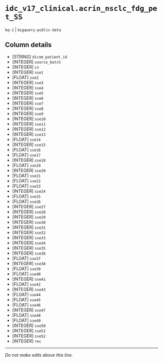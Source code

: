 # `idc_v17_clinical.acrin_nsclc_fdg_pet_SS`
`bq-1` | `bigquery-public-data`

## Column details
* [STRING]    `dicom_patient_id`
* [INTEGER]   `source_batch`
* [INTEGER]   `cn`
* [INTEGER]   `sse1`
* [FLOAT]     `sse2`
* [INTEGER]   `sse3`
* [INTEGER]   `sse4`
* [INTEGER]   `sse5`
* [INTEGER]   `sse6`
* [INTEGER]   `sse7`
* [INTEGER]   `sse8`
* [INTEGER]   `sse9`
* [INTEGER]   `sse10`
* [INTEGER]   `sse11`
* [INTEGER]   `sse12`
* [INTEGER]   `sse13`
* [FLOAT]     `sse14`
* [INTEGER]   `sse15`
* [FLOAT]     `sse16`
* [FLOAT]     `sse17`
* [INTEGER]   `sse18`
* [FLOAT]     `sse19`
* [INTEGER]   `sse20`
* [FLOAT]     `sse21`
* [FLOAT]     `sse22`
* [FLOAT]     `sse23`
* [INTEGER]   `sse24`
* [FLOAT]     `sse25`
* [FLOAT]     `sse26`
* [INTEGER]   `sse27`
* [INTEGER]   `sse28`
* [INTEGER]   `sse29`
* [INTEGER]   `sse30`
* [INTEGER]   `sse31`
* [INTEGER]   `sse32`
* [INTEGER]   `sse33`
* [INTEGER]   `sse34`
* [INTEGER]   `sse35`
* [INTEGER]   `sse36`
* [FLOAT]     `sse37`
* [INTEGER]   `sse38`
* [FLOAT]     `sse39`
* [FLOAT]     `sse40`
* [INTEGER]   `sse41`
* [FLOAT]     `sse42`
* [INTEGER]   `sse43`
* [FLOAT]     `sse44`
* [FLOAT]     `sse45`
* [FLOAT]     `sse46`
* [INTEGER]   `sse47`
* [FLOAT]     `sse48`
* [FLOAT]     `sse49`
* [INTEGER]   `sse50`
* [INTEGER]   `sse51`
* [INTEGER]   `sse52`
* [INTEGER]   `rec`

-------------------------------------------------------------------------------
*Do not make edits above this line.*
